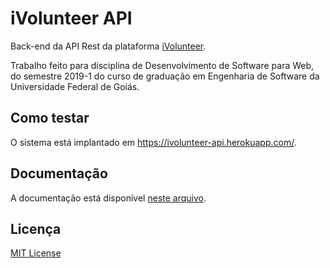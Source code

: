 # iVolunteer API
Back-end da API Rest da plataforma [iVolunteer](https://github.com/team-crossover/ivolunteer-web).

Trabalho feito para disciplina de Desenvolvimento de Software para Web, do semestre 2019-1 do curso de graduação em Engenharia de Software da Universidade Federal de Goiás.

## Como testar
O sistema está implantado em https://ivolunteer-api.herokuapp.com/.

## Documentação
A documentação está disponível [neste arquivo](endpoints.md).

## Licença
[MIT License](LICENSE)
